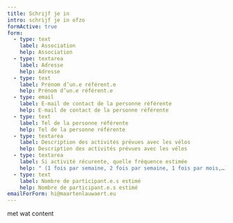 ```yaml
---
title: Schrijf je in
intro: schrijf je in ofzo
formActive: true
form:
  - type: text
    label: Association
    help: Association
  - type: textarea
    label: Adresse
    help: Adresse
  - type: text
    label: Prénom d’un.e référent.e
    help: Prénom d’un.e référent.e
  - type: email
    label: E-mail de contact de la personne référente
    help: E-mail de contact de la personne référente
  - type: text
    label: Tel de la personne référente
    help: Tel de la personne référente
  - type: textarea
    label: Description des activités prévues avec les vélos
    help: Description des activités prévues avec les vélos
  - type: textarea
    label: Si activité récurente, quelle fréquence estimée
    help: " (1 fois par semaine, 2 fois par semaine, 1 fois par mois,…)"
  - type: text
    label: Nombre de participant.e.s estimé
    help: Nombre de participant.e.s estimé
emailForForm: hi@maartenlauwaert.eu
---
```

met wat content